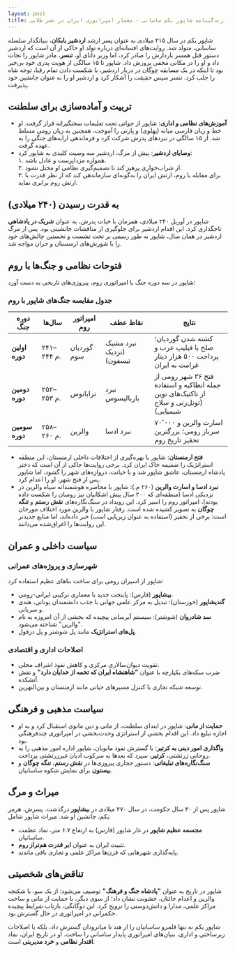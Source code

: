 ```yaml
---
layout: post
title: زندگینامه شاپور یکم ساسانی - معمار امپراتوری ایران در عصر طلایی
---
```


شاپور یکم در سال ۲۱۵ میلادی به عنوان پسر ارشد **اردشیر بابکان**، بنیانگذار سلسله ساسانی، متولد شد. روایت‌های افسانه‌ای درباره تولد او حاکی از آن است که اردشیر دستور قتل همسر باردارش را صادر کرد، اما وزیر دانای او، **تنسر**، مادر شاپور را نجات داد و او را در مکانی مخفی پرورش داد. شاپور تا ۱۵ سالگی از هویت پدری خود بی‌خبر بود تا اینکه در یک مسابقه چوگان در دربار اردشیر، با شکست دادن تمام رقبا، توجه شاه را جلب کرد. تنسر سپس حقیقت را آشکار کرد و اردشیر او را به عنوان جانشین خود پذیرفت.

## تربیت و آماده‌سازی برای سلطنت
- **آموزش‌های نظامی و اداری**: شاپور از جوانی تحت تعلیمات سختگیرانه قرار گرفت. او خط و زبان فارسی میانه (پهلوی) و پارتی را آموخت، همچنین به زبان رومی مسلط شد. از ۱۵ سالگی در نبردهای پدرش شرکت کرد و فرماندهی ارابه‌های جنگی را به عهده گرفت.
- **وصایای اردشیر**: پیش از مرگ، اردشیر سه وصیت کلیدی به شاپور کرد:  
  ۱. همواره مزداپرست و عادل باشد.  
  ۲. از شراب‌خواری پرهیز کند تا تصمیم‌گیری نظامی او مختل نشود.  
  ۳. برای مقابله با روم، ارتش ایران را به‌گونه‌ای سازماندهی کند که از نظر قدرت با ارتش روم برابری نماید.

## به قدرت رسیدن (۲۴۰ میلادی)
شاپور در آوریل ۲۴۰ میلادی، همزمان با حیات پدرش، به عنوان **شریک در پادشاهی** تاجگذاری کرد. این اقدام اردشیر برای جلوگیری از مناقشات جانشینی بود. پس از مرگ اردشیر در همان سال، شاپور به طور رسمی بر تخت نشست و نخستین چالش‌های خود را با شورش‌های ارمنستان و حران مواجه شد.

## فتوحات نظامی و جنگ‌ها با روم
شاپور در سه دوره جنگ با امپراتوری روم، پیروزی‌های تاریخی به دست آورد:

### جدول مقایسه جنگ‌های شاپور با روم

| **دوره جنگ** | **سال‌ها** | **امپراتور روم** | **نقاط عطف** | **نتایج** |
|--------------|-----------|-----------------|-------------|-----------|
| **اولین دوره** | ۲۴۱–۲۴۴ م. | گوردیان سوم | نبرد مشیک (نزدیک تیسفون) | کشته شدن گوردیان؛ صلح با فیلیپ عرب و پرداخت ۵۰۰ هزار دینار غرامت به ایران |
| **دومین دوره** | ۲۵۲–۲۵۳ م. | ترابانوس | نبرد باربالیسوس | فتح ۳۶ شهر رومی از جمله انطاکیه و استفاده از تاکتیک‌های نوین (تونل‌زنی و سلاح شیمیایی) |
| **سومین دوره** | ۲۵۸–۲۶۰ م. | والرین | نبرد ادسا | اسارت والرین و ۷۰٬۰۰۰ سرباز رومی؛ بزرگترین تحقیر تاریخ روم |

- **فتح ارمنستان**: شاپور با بهره‌گیری از اختلافات داخلی ارمنستان، این منطقه استراتژیک را ضمیمه خاک ایران کرد. برخی روایت‌ها حاکی از آن است که دختر پادشاه ارمنستان، عاشق شاپور شد و با خیانت، دروازه‌های شهر را گشود، اما شاپور پس از فتح شهر، او را اعدام کرد.
- **نبرد ادسا و اسارت والرین** (۲۶۰ م.): شاپور با محاصره هوشمندانه سپاه والرین در نزدیکی ادسا (منطقه‌ای که ۲۰۰ سال پیش اشکانیان نیز رومیان را شکست داده بودند)، امپراتور روم را اسیر کرد. این رویداد در سنگ‌نگاره‌های **نقش رستم** و **تنگه چوگان** به تصویر کشیده شده است. رفتار شاپور با والرین مورد اختلاف مورخان است: برخی از تحقیر (استفاده به عنوان زیرپایی اسب) خبر داده‌اند، اما منابع جدیدتر این روایت‌ها را اغراق‌شده می‌دانند.

## سیاست داخلی و عمران
### شهرسازی و پروژه‌های عمرانی
شاپور از اسیران رومی برای ساخت بناهای عظیم استفاده کرد:
- **بیشاپور** (فارس): پایتخت جدید با معماری ترکیبی ایرانی-رومی.
- **گندیشاپور** (خوزستان): تبدیل به مرکز علمی جهانی با جذب دانشمندان یونانی، هندی و سریانی.
- **سد شادروان** (شوشتر): سیستم آبرسانی پیچیده که بخشی از آن امروزه به نام "والرین" شناخته می‌شود.
- **پل‌های استراتژیک** مانند پل شوشتر و پل دزفول.

### اصلاحات اداری و اقتصادی
- تقویت دیوان‌سالاری مرکزی و کاهش نفوذ اشراف محلی.
- ضرب سکه‌های یکپارچه با عنوان **"شاهنشاه ایران که تخمه از خدایان دارد"** و نقش آتشکده.
- توسعه شبکه تجاری با کنترل مسیرهای حیاتی مانند ارمنستان و بین‌النهرین.

## سیاست مذهبی و فرهنگی
- **حمایت از مانی**: شاپور در ابتدای سلطنت، از مانی و دین مانوی استقبال کرد و به او اجازه تبلیغ داد. این اقدام بخشی از استراتژی وحدت‌بخشی در امپراتوری چندفرهنگی بود.
- **واگذاری امور دینی به کرتیر**: با گسترش نفوذ مانویان، شاپور اداره امور مذهبی را به روحانی زرتشتی، **کرتیر**، سپرد که بعدها به سرکوب ادیان غیرزرتشتی پرداخت.
- **سنگ‌نگاره‌های تبلیغاتی**: دستور حجاری پیروزی‌ها در **نقش رستم**، **تنگه چوگان** و **بیستون** برای نمایش شکوه ساسانیان.

## میراث و مرگ
شاپور پس از ۳۰ سال حکومت، در سال ۲۷۰ میلادی در **بیشاپور** درگذشت. پسرش، هرمز یکم، جانشین او شد. میراث شاپور شامل:
- **مجسمه عظیم شاپور** در غار شاپور (فارس) به ارتفاع ۶.۷ متر، نماد عظمت ساسانیان.
- تثبیت ایران به عنوان **ابر قدرت هم‌تراز روم**.
- پایه‌گذاری شهرهایی که قرن‌ها مراکز علمی و تجاری باقی ماندند.

## تناقض‌های شخصیتی
شاپور در تاریخ به عنوان **"پادشاه جنگ و فرهنگ"** توصیف می‌شود: از یک سو، با شکنجه والرین و اعدام خائنان، خشونت نشان داد؛ از سوی دیگر، با حمایت از مانی و ساخت مراکز علمی، مدارا و دانش‌دوستی را ترویج کرد. این دوگانگی، بازتاب شرایط پیچیده حکمرانی در امپراتوری در حال گسترش بود.

شاپور یکم نه تنها قلمرو ساسانیان را از هند تا میانرودان گسترش داد، بلکه با اصلاحات زیرساختی و اداری، بنیان‌های امپراتوری پایدار ساسانی را ساخت. او در تاریخ ایران، نماد **اقتدار نظامی** و **خرد مدیریتی** است.
